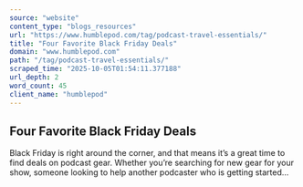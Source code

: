 ```yaml
---
source: "website"
content_type: "blogs_resources"
url: "https://www.humblepod.com/tag/podcast-travel-essentials/"
title: "Four Favorite Black Friday Deals"
domain: "www.humblepod.com"
path: "/tag/podcast-travel-essentials/"
scraped_time: "2025-10-05T01:54:11.377188"
url_depth: 2
word_count: 45
client_name: "humblepod"
---
```


## Four Favorite Black Friday Deals

Black Friday is right around the corner, and that means it’s a great time to find deals on podcast gear. Whether you’re searching for new gear for your show, someone looking to help another podcaster who is getting started...
